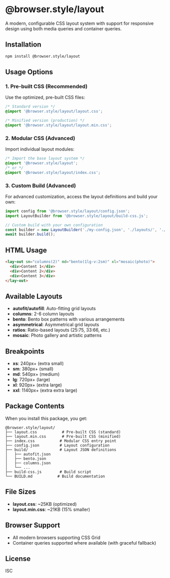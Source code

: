 # @browser.style/layout

A modern, configurable CSS layout system with support for responsive design using both media queries and container queries.

## Installation

```bash
npm install @browser.style/layout
```

## Usage Options

### 1. Pre-built CSS (Recommended)

Use the optimized, pre-built CSS files:

```css
/* Standard version */
@import '@browser.style/layout/layout.css';

/* Minified version (production) */
@import '@browser.style/layout/layout.min.css';
```

### 2. Modular CSS (Advanced)

Import individual layout modules:

```css
/* Import the base layout system */
@import '@browser.style/layout';
/* or */
@import '@browser.style/layout/index.css';
```

### 3. Custom Build (Advanced)

For advanced customization, access the layout definitions and build your own:

```javascript
import config from '@browser.style/layout/config.json';
import LayoutBuilder from '@browser.style/layout/build-css.js';

// Custom build with your own configuration
const builder = new LayoutBuilder('./my-config.json', './layouts/', './my-layout.css');
await builder.build();
```

## HTML Usage

```html
<lay-out sm="columns(2)" md="bento(1lg-v:2sm)" xl="mosaic(photo)">
  <div>Content 1</div>
  <div>Content 2</div>
  <div>Content 3</div>
</lay-out>
```

## Available Layouts

- **autofit/autofill**: Auto-fitting grid layouts
- **columns**: 2-6 column layouts  
- **bento**: Bento box patterns with various arrangements
- **asymmetrical**: Asymmetrical grid layouts
- **ratios**: Ratio-based layouts (25:75, 33:66, etc.)
- **mosaic**: Photo gallery and artistic patterns

## Breakpoints

- **xs**: 240px+ (extra small)
- **sm**: 380px+ (small) 
- **md**: 540px+ (medium)
- **lg**: 720px+ (large)
- **xl**: 920px+ (extra large)
- **xxl**: 1140px+ (extra extra large)

## Package Contents

When you install this package, you get:

```
@browser.style/layout/
├── layout.css           # Pre-built CSS (standard)
├── layout.min.css       # Pre-built CSS (minified)
├── index.css           # Modular CSS entry point
├── config.json         # Layout configuration
├── build/              # Layout JSON definitions
│   ├── autofit.json
│   ├── bento.json
│   ├── columns.json
│   └── ...
├── build-css.js        # Build script
└── BUILD.md           # Build documentation
```

## File Sizes

- **layout.css**: ~25KB (optimized)
- **layout.min.css**: ~21KB (15% smaller)

## Browser Support

- All modern browsers supporting CSS Grid
- Container queries supported where available (with graceful fallback)

## License

ISC

